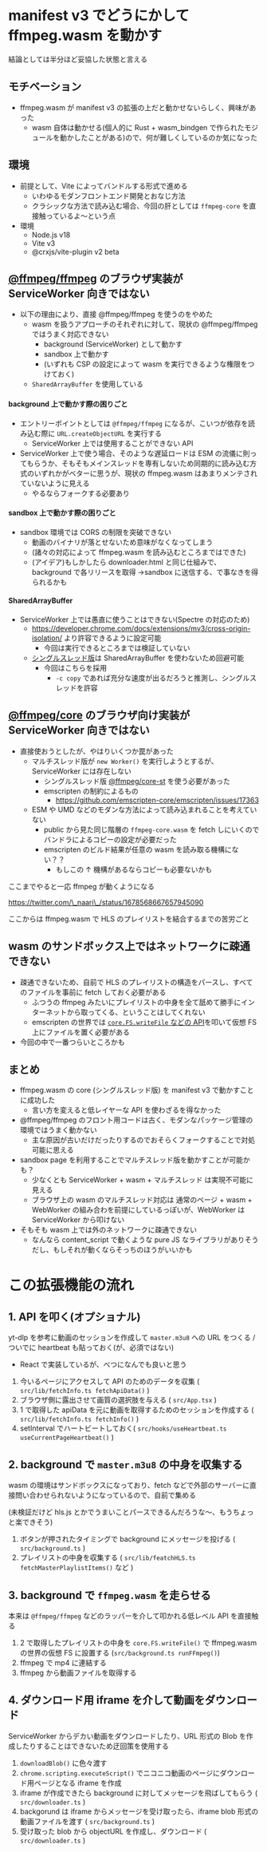 # manifest v3 でどうにかして ffmpeg.wasm を動かす

結論としては半分ほど妥協した状態と言える

## モチベーション

- ffmpeg.wasm が manifest v3 の拡張の上だと動かせないらしく、興味があった
  - wasm 自体は動かせる(個人的に Rust + wasm_bindgen で作られたモジュールを動かしたことがある)ので、何が難しくしているのか気になった

## 環境

- 前提として、Vite によってバンドルする形式で進める
  - いわゆるモダンフロントエンド開発とおなじ方法
  - クラシックな方法で読み込む場合、今回の肝としては `ffmpeg-core` を直接触っているよ～という点
- 環境
  - Node.js v18
  - Vite v3
  - @crxjs/vite-plugin v2 beta

## [@ffmpeg/ffmpeg](https://www.npmjs.com/package/@ffmpeg/ffmpeg) のブラウザ実装が ServiceWorker 向きではない

- 以下の理由により、直接 @ffmpeg/ffmpeg を使うのをやめた
  - wasm を扱うアプローチのそれぞれに対して、現状の @ffmpeg/ffmpeg ではうまく対応できない
    - background (ServiceWorker) として動かす
    - sandbox 上で動かす
    - (いずれも CSP の設定によって wasm を実行できるような権限をつけておく)
  - `SharedArrayBuffer` を使用している

#### background 上で動かす際の困りごと

- エントリーポイントとしては `@ffmpeg/ffmpeg` になるが、こいつが依存を読み込む際に `URL.createObjectURL` を実行する
  - ServiceWorker 上では使用することができない API
- ServiceWorker 上で使う場合、そのような遅延ロードは ESM の流儀に則ってもらうか、そもそもメインスレッドを専有しないため同期的に読み込む方式のいずれかがベターに思うが、現状の ffmpeg.wasm はあまりメンテされていないように見える
  - やるならフォークする必要あり

#### sandbox 上で動かす際の困りごと

- sandbox 環境では CORS の制限を突破できない
  - 動画のバイナリが落とせないため意味がなくなってしまう
  - (諸々の対応によって ffmpeg.wasm を読み込むところまではできた)
  - (アイデア)もしかしたら downloader.html と同じ仕組みで、background で各リリースを取得 →sandbox に送信する、で事なきを得られるかも

#### SharedArrayBuffer

- ServiceWorker 上では愚直に使うことはできない(Spectre の対応のため)
  - https://developer.chrome.com/docs/extensions/mv3/cross-origin-isolation/ より許容できるように設定可能
    - 今回は実行できるところまでは検証していない
  - [シングルスレッド版](https://www.npmjs.com/package/@ffmpeg/core-st)は SharedArrayBuffer を使わないため回避可能
    - 今回はこちらを採用
      - `-c copy` であれば充分な速度が出るだろうと推測し、シングルスレッドを許容

## [@ffmpeg/core](https://www.npmjs.com/package/@ffmpeg/core) のブラウザ向け実装が ServiceWorker 向きではない

- 直接使おうとしたが、やはりいくつか罠があった
  - マルチスレッド版が `new Worker()` を実行しようとするが、ServiceWorker には存在しない
    - シングルスレッド版 [@ffmpeg/core-st](https://www.npmjs.com/package/@ffmpeg/core-st) を使う必要があった
    - emscripten の制約によるもの
      - https://github.com/emscripten-core/emscripten/issues/17363
  - ESM や UMD などのモダンな方法によって読み込まれることを考えていない
    - public から見た同じ階層の `ffmpeg-core.wasm` を fetch しにいくのでバンドラによるコピーの設定が必要だった
    - emscripten のビルド結果が任意の wasm を読み取る機構にない？？
      - もしこの ↑ 機構があるならコピーも必要ないかも

ここまでやると一応 ffmpeg が動くようになる

https://twitter.com/\_naari\_/status/1678568667657945090

ここからは ffmpeg.wasm で HLS のプレイリストを結合するまでの苦労ごと

## wasm のサンドボックス上ではネットワークに疎通できない

- 疎通できないため、自前で HLS のプレイリストの構造をパースし、すべてのファイルを事前に fetch しておく必要がある
  - ふつうの ffmpeg みたいにプレイリストの中身を全て舐めて勝手にインターネットから取ってくる、ということはしてくれない
  - emscripten の世界では [`core.FS.writeFile` などの API](https://emscripten.org/docs/api_reference/Filesystem-API.html)を叩いて仮想 FS 上にファイルを置く必要がある
- 今回の中で一番つらいところかも

## まとめ

- ffmpeg.wasm の core (シングルスレッド版) を manifest v3 で動かすことに成功した
  - 言い方を変えると低レイヤーな API を使わざるを得なかった
- @ffmpeg/ffmpeg のフロント用コードは古く、モダンなパッケージ管理の環境ではうまく動かない
  - 主な原因が古いだけだったりするのでおそらくフォークすることで対処可能に思える
- sandbox page を利用することでマルチスレッド版を動かすことが可能かも？
  - 少なくとも ServiceWorker + wasm + マルチスレッド は実現不可能に見える
  - ブラウザ上の wasm のマルチスレッド対応は 通常のページ + wasm + WebWorker の組み合わを前提にしているっぽいが、WebWorker は ServiceWorker から叩けない
- そもそも wasm 上では外のネットワークに疎通できない
  - なんなら content_script で動くような pure JS なライブラリがありそうだし、もしそれが動くならそっちのほうがいいかも

# この拡張機能の流れ

## 1. API を叩く(オプショナル)

yt-dlp を参考に動画のセッションを作成して `master.m3u8` への URL をつくる / ついでに heartbeat も貼っておく(が、必須ではない)

- React で実装しているが、べつになんでも良いと思う

1. 今いるページにアクセスして API のためのデータを収集 ( `src/lib/fetchInfo.ts fetchApiData()` )
1. ブラウザ側に露出させて画質の選択肢を与える ( `src/App.tsx` )
1. 1 で取得した apiData を元に動画を取得するためのセッションを作成する ( `src/lib/fetchInfo.ts fetchInfo()` )
1. setInterval でハートビートしておく( `src/hooks/useHeartbeat.ts useCurrentPageHeartbeat()` )

## 2. background で `master.m3u8` の中身を収集する

wasm の環境はサンドボックスになっており、fetch などで外部のサーバーに直接問い合わせられないようになっているので、自前で集める

(未検証だけど hls.js とかでうまいことパースできるんだろうな～、もうちょっと楽できそう)

1. ボタンが押されたタイミングで background にメッセージを投げる ( `src/background.ts` )
1. プレイリストの中身を収集する ( `src/lib/featchHLS.ts fetchMasterPlaylistItems()` など )

## 3. background で `ffmpeg.wasm` を走らせる

本来は `@ffmpeg/ffmpeg` などのラッパーを介して叩かれる低レベル API を直接触る

1. 2 で取得したプレイリストの中身を `core.FS.writeFile()` で ffmpeg.wasm の世界の仮想 FS に設置する (`src/background.ts runFFmpeg()`)
1. ffmpeg で mp4 に連結する
1. ffmpeg から動画ファイルを取得する

## 4. ダウンロード用 iframe を介して動画をダウンロード

ServiceWorker からデカい動画をダウンロードしたり、URL 形式の Blob を作成したりすることはできないため迂回策を使用する

1. `downloadBlob()` に色々渡す
1. `chrome.scripting.executeScript()` でニコニコ動画のページにダウンロード用ページとなる iframe を作成
1. iframe が作成できたら background に対してメッセージを飛ばしてもらう ( `src/downloader.ts` )
1. backgorund は iframe からメッセージを受け取ったら、iframe blob 形式の動画ファイルを渡す ( `src/background.ts` )
1. 受け取った blob から objectURL を作成し、ダウンロード ( `src/downloader.ts` )
